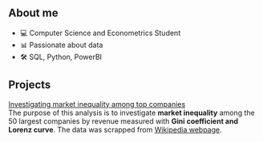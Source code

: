 ## About me
- 💻 Computer Science and Econometrics Student
- 📊 Passionate about data
- 🛠️ SQL, Python, PowerBI
## Projects
[Investigating market inequality among top companies](https://github.com/pjurus/Portfolio/blob/main/Projects/Python/Largest%20Companies%20by%20Revenue%20Analysis.ipynb)<br>
The purpose of this analysis is to investigate **market inequality** among the 50 largest companies by revenue measured with **Gini coefficient and Lorenz curve**. The data was scrapped from [Wikipedia webpage](https://en.wikipedia.org/wiki/List_of_largest_companies_by_revenue). 


